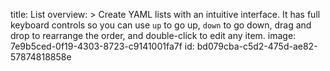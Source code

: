 title: List
overview: >
  Create YAML lists with an intuitive
  interface. It has full keyboard controls
  so you can use `up` to go up, `down` to
  go down, drag and drop to rearrange the
  order, and double-click to edit any
  item.
image: 7e9b5ced-0f19-4303-8723-c9141001fa7f
id: bd079cba-c5d2-475d-ae82-57874818858e

